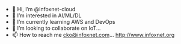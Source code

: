 - 👋 Hi, I’m @infoxnet-cloud
- 👀 I’m interested in AI/ML/DL
- 🌱 I’m currently learning AWS and DevOps
- 💞️ I’m looking to collaborate on IoT...
- 📫 How to reach me cko@infoxnet.com... http://www.infoxnet.org

<!---
infoxnet-cloud/infoxnet-cloud is a ✨ special ✨ repository because its `README.md` (this file) appears on your GitHub profile.
You can click the Preview link to take a look at your changes.
--->
